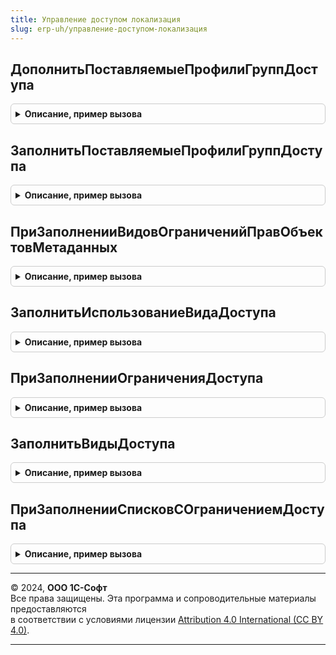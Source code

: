 ```yaml
---
title: Управление доступом локализация
slug: erp-uh/управление-доступом-локализация
---
```



## ДополнитьПоставляемыеПрофилиГруппДоступа
<details style="margin: 1em 0; padding: 0.5em; border: 1px solid #ccc; border-radius: 6px;">

<summary style="font-weight: bold; cursor: pointer;">Описание, пример вызова</summary>

```bsl

// см. УправлениеДоступомПереопределяемый.ПриЗаполненииПоставляемыхПрофилейГруппДоступа
//
Процедура ДополнитьПоставляемыеПрофилиГруппДоступа(ОписанияПрофилей, ПараметрыОбновления) Экспорт
```

Пример вызова
```bsl
УправлениеДоступомЛокализация.ДополнитьПоставляемыеПрофилиГруппДоступа(ОписанияПрофилей, ПараметрыОбновления) 
```
</details>

## ЗаполнитьПоставляемыеПрофилиГруппДоступа
<details style="margin: 1em 0; padding: 0.5em; border: 1px solid #ccc; border-radius: 6px;">

<summary style="font-weight: bold; cursor: pointer;">Описание, пример вызова</summary>

```bsl

// Заполняет массив структур, которые будут использованы для начального заполнения и
// восстановления начального заполнения профилей.
//
// см. УправлениеДоступомПереопределяемый.ПриЗаполненииПоставляемыхПрофилейГруппДоступа
//
Процедура ЗаполнитьПоставляемыеПрофилиГруппДоступа(ОписанияПрофилей, ПараметрыОбновления) Экспорт
```

Пример вызова
```bsl
УправлениеДоступомЛокализация.ЗаполнитьПоставляемыеПрофилиГруппДоступа(ОписанияПрофилей, ПараметрыОбновления) 
```
</details>

## ПриЗаполненииВидовОграниченийПравОбъектовМетаданных
<details style="margin: 1em 0; padding: 0.5em; border: 1px solid #ccc; border-radius: 6px;">

<summary style="font-weight: bold; cursor: pointer;">Описание, пример вызова</summary>

```bsl

// Заполняет состав видов доступа, используемых при ограничении прав объектов метаданных.
// Если состав видов доступа не заполнен, отчет "Права доступа" покажет некорректные сведения.
//
// Обязательно требуется заполнить только виды доступа, используемые в шаблонах ограничения доступа
// явно, а виды доступа, используемые в наборах значений доступа могут быть получены из текущего
// состояния регистра сведений НаборыЗначенийДоступа.
//
// Для автоматической подготовки содержимого процедуры следует воспользоваться инструментами
// разработчика для подсистемы Управление доступом.
//
// см. УправлениеДоступомПереопределяемый.ПриЗаполненииВидовОграниченийПравОбъектовМетаданных
//
Процедура ПриЗаполненииВидовОграниченийПравОбъектовМетаданных(Описание) Экспорт
```

Пример вызова
```bsl
УправлениеДоступомЛокализация.ПриЗаполненииВидовОграниченийПравОбъектовМетаданных(Описание) 
```
</details>

## ЗаполнитьИспользованиеВидаДоступа
<details style="margin: 1em 0; padding: 0.5em; border: 1px solid #ccc; border-radius: 6px;">

<summary style="font-weight: bold; cursor: pointer;">Описание, пример вызова</summary>

```bsl

// Заполняет использование видов доступа в зависимости от функциональных опций конфигурации,
// например, ИспользоватьГруппыДоступаНоменклатуры.
//
// см. УправлениеДоступомУТ.ПриЗаполненииИспользованияВидаДоступа
//
Процедура ЗаполнитьИспользованиеВидаДоступа(ВидДоступа, Использование) Экспорт
```

Пример вызова
```bsl
УправлениеДоступомЛокализация.ЗаполнитьИспользованиеВидаДоступа(ВидДоступа, Использование) 
```
</details>

## ПриЗаполненииОграниченияДоступа
<details style="margin: 1em 0; padding: 0.5em; border: 1px solid #ccc; border-radius: 6px;">

<summary style="font-weight: bold; cursor: pointer;">Описание, пример вызова</summary>

```bsl

// Позволяет переопределить ограничение, указанное в модуле менеджера объекта метаданных.
//
// Параметры:
//  Список - ОбъектМетаданных - список, для которого нужно вернуть текст ограничения.
//                              В процедуре ПриЗаполненииСписковСОграничениемДоступа нужно
//                              указать для списка значение Ложь, иначе вызова не будет.
//
//  Ограничение - Структура - со свойствами, как для процедур в модулях менеджеров. См. свойства
//                            в комментарии к процедуре ПриЗаполненииСписковСОграничениемДоступа.
//
Процедура ПриЗаполненииОграниченияДоступа(Список, Ограничение) Экспорт
```

Пример вызова
```bsl
УправлениеДоступомЛокализация.ПриЗаполненииОграниченияДоступа(Список, Ограничение) 
```
</details>

## ЗаполнитьВидыДоступа
<details style="margin: 1em 0; padding: 0.5em; border: 1px solid #ccc; border-radius: 6px;">

<summary style="font-weight: bold; cursor: pointer;">Описание, пример вызова</summary>

```bsl

// см. УправлениеДоступомПереопределяемый.ПриЗаполненииВидовДоступа
//
Процедура ЗаполнитьВидыДоступа(ВидыДоступа) Экспорт
```

Пример вызова
```bsl
УправлениеДоступомЛокализация.ЗаполнитьВидыДоступа(ВидыДоступа) 
```
</details>

## ПриЗаполненииСписковСОграничениемДоступа
<details style="margin: 1em 0; padding: 0.5em; border: 1px solid #ccc; border-radius: 6px;">

<summary style="font-weight: bold; cursor: pointer;">Описание, пример вызова</summary>

```bsl

// Позволяет указать списки, у которых объекты метаданных содержат описание логики ограничения
// доступа в модулях менеджеров или переопределяемом модуле.
//
// см. УправлениеДоступомПереопределяемый.ПриЗаполненииСписковСОграничениемДоступа
//
Процедура ПриЗаполненииСписковСОграничениемДоступа(Списки) Экспорт
```

Пример вызова
```bsl
УправлениеДоступомЛокализация.ПриЗаполненииСписковСОграничениемДоступа(Списки) 
```
</details>

---

© 2024, **ООО 1С-Софт**  
Все права защищены. Эта программа и сопроводительные материалы предоставляются  
в соответствии с условиями лицензии [Attribution 4.0 International (CC BY 4.0)](https://creativecommons.org/licenses/by/4.0/legalcode).

---
